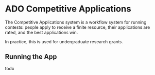 # ADO Competitive Applications
The Competitive Applications system is a workflow system for running contests: people apply to receive a finite resource, their applications are rated, and the best applications win.

In practice, this is used for undergraduate research grants.

## Running the App
todo

